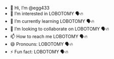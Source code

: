 - 👋 Hi, I’m @egg433
- 👀 I’m interested in LOBOTOMY 🗣️🔥
- 🌱 I’m currently learning LOBOTOMY 🗣️🔥
- 💞️ I’m looking to collaborate on LOBOTOMY 🗣️🔥
- 📫 How to reach me LOBOTOMY 🗣️🔥
- 😄 Pronouns: LOBOTOMY 🗣️🔥
- ⚡ Fun fact: LOBOTOMY 🗣️🔥

<!---
egg433/egg433 is a ✨ special ✨ repository because its `README.md` (this file) appears on your GitHub profile.
You can click the Preview link to take a look at your changes.
--->
